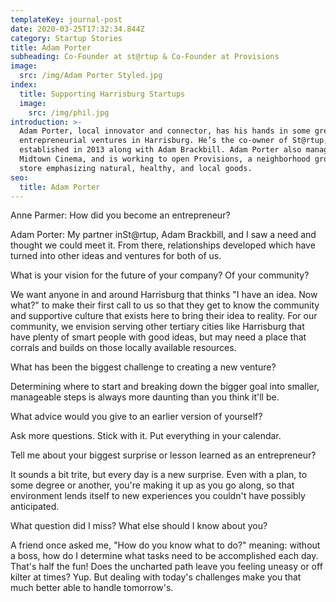 ```yaml
---
templateKey: journal-post
date: 2020-03-25T17:32:34.844Z
category: Startup Stories
title: Adam Porter
subheading: Co-Founder at st@rtup & Co-Founder at Provisions
image:
  src: /img/Adam Porter Styled.jpg
index:
  title: Supporting Harrisburg Startups
  image:
    src: /img/phil.jpg
introduction: >-
  Adam Porter, local innovator and connector, has his hands in some great
  entrepreneurial ventures in Harrisburg. He’s the co-owner of St@rtup,
  established in 2013 along with Adam Brackbill. Adam Porter also manages
  Midtown Cinema, and is working to open Provisions, a neighborhood grocery
  store emphasizing natural, healthy, and local goods. 
seo:
  title: Adam Porter
---
```

Anne Parmer: How did you become an entrepreneur?



Adam Porter: My partner inSt@rtup, Adam Brackbill, and I saw a need and thought we could meet it. From there, relationships developed which have turned into other ideas and ventures for both of us.



What is your vision for the future of your company? Of your community?



We want anyone in and around Harrisburg that thinks "I have an idea. Now what?" to make their first call to us so that they get to know the community and supportive culture that exists here to bring their idea to reality. For our community, we envision serving other tertiary cities like Harrisburg that have plenty of smart people with good ideas, but may need a place that corrals and builds on those locally available resources.



What has been the biggest challenge to creating a new venture?



Determining where to start and breaking down the bigger goal into smaller, manageable steps is always more daunting than you think it'll be.



What advice would you give to an earlier version of yourself?



Ask more questions. Stick with it. Put everything in your calendar.



Tell me about your biggest surprise or lesson learned as an entrepreneur?



It sounds a bit trite, but every day is a new surprise. Even with a plan, to some degree or another, you're making it up as you go along, so that environment lends itself to new experiences you couldn't have possibly anticipated.



What question did I miss? What else should I know about you?



A friend once asked me, "How do you know what to do?" meaning: without a boss, how do I determine what tasks need to be accomplished each day. That's half the fun! Does the uncharted path leave you feeling uneasy or off kilter at times? Yup. But dealing with today's challenges make you that much better able to handle tomorrow's.

